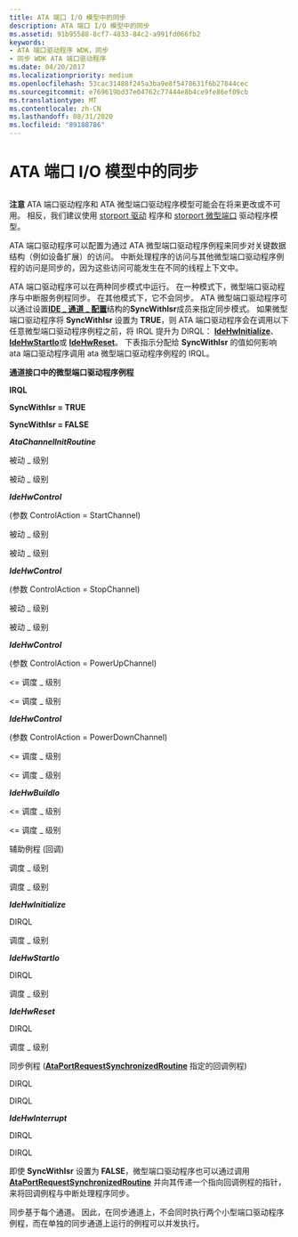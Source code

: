 ```yaml
---
title: ATA 端口 I/O 模型中的同步
description: ATA 端口 I/O 模型中的同步
ms.assetid: 91b95588-8cf7-4833-84c2-a991fd066fb2
keywords:
- ATA 端口驱动程序 WDK，同步
- 同步 WDK ATA 端口驱动程序
ms.date: 04/20/2017
ms.localizationpriority: medium
ms.openlocfilehash: 53cac31488f245a3ba9e8f5478631f6b27844cec
ms.sourcegitcommit: e769619bd37e04762c77444e8b4ce9fe86ef09cb
ms.translationtype: MT
ms.contentlocale: zh-CN
ms.lasthandoff: 08/31/2020
ms.locfileid: "89188786"
---
```

# <a name="synchronization-in-the-ata-port-io-model"></a>ATA 端口 I/O 模型中的同步


## <span id="ddk_synchronization_in_the_ata_port_i_o_model_kg"></span><span id="DDK_SYNCHRONIZATION_IN_THE_ATA_PORT_I_O_MODEL_KG"></span>


**注意** ATA 端口驱动程序和 ATA 微型端口驱动程序模型可能会在将来更改或不可用。 相反，我们建议使用 [storport 驱动](https://docs.microsoft.com/windows-hardware/drivers/storage/storport-driver) 程序和 [storport 微型端口](./storport-miniport-drivers.md) 驱动程序模型。


ATA 端口驱动程序可以配置为通过 ATA 微型端口驱动程序例程来同步对关键数据结构（例如设备扩展）的访问。 中断处理程序的访问与其他微型端口驱动程序例程的访问是同步的，因为这些访问可能发生在不同的线程上下文中。

ATA 端口驱动程序可以在两种同步模式中运行。 在一种模式下，微型端口驱动程序与中断服务例程同步。 在其他模式下，它不会同步。 ATA 微型端口驱动程序可以通过设置[**IDE \_ 通道 \_ 配置**](/windows-hardware/drivers/ddi/irb/ns-irb-_ide_channel_configuration)结构的**SyncWithIsr**成员来指定同步模式。 如果微型端口驱动程序将 **SyncWithIsr** 设置为 **TRUE**，则 ATA 端口驱动程序会在调用以下任意微型端口驱动程序例程之前，将 IRQL 提升为 DIRQL： [**IdeHwInitialize**](/windows-hardware/drivers/ddi/irb/nc-irb-ide_hw_initialize)、 [**IdeHwStartIo**](/windows-hardware/drivers/ddi/irb/nc-irb-ide_hw_startio)或 [**IdeHwReset**](/windows-hardware/drivers/ddi/irb/nc-irb-ide_hw_reset)。 下表指示分配给 **SyncWithIsr** 的值如何影响 ata 端口驱动程序调用 ata 微型端口驱动程序例程的 IRQL。

**通道接口中的微型端口驱动程序例程**

**IRQL**

**SyncWithIsr = TRUE**

**SyncWithIsr = FALSE**

***AtaChannelInitRoutine***

被动 \_ 级别

被动 \_ 级别

***IdeHwControl***

 (参数 ControlAction = StartChannel) 

被动 \_ 级别

被动 \_ 级别

***IdeHwControl***

 (参数 ControlAction = StopChannel) 

被动 \_ 级别

被动 \_ 级别

***IdeHwControl***

 (参数 ControlAction = PowerUpChannel) 

&lt;= 调度 \_ 级别

&lt;= 调度 \_ 级别

***IdeHwControl***

 (参数 ControlAction = PowerDownChannel) 

&lt;= 调度 \_ 级别

&lt;= 调度 \_ 级别

***IdeHwBuildIo***

&lt;= 调度 \_ 级别

&lt;= 调度 \_ 级别

辅助例程 (回调) 

调度 \_ 级别

调度 \_ 级别

***IdeHwInitialize***

DIRQL

调度 \_ 级别

***IdeHwStartIo***

DIRQL

调度 \_ 级别

***IdeHwReset***

DIRQL

调度 \_ 级别

同步例程 ([**AtaPortRequestSynchronizedRoutine**](/windows-hardware/drivers/ddi/irb/nf-irb-ataportrequestsynchronizedroutine) 指定的回调例程) 

DIRQL

DIRQL

***IdeHwInterrupt***

DIRQL

DIRQL

 

即使 **SyncWithIsr** 设置为 **FALSE**，微型端口驱动程序也可以通过调用 [**AtaPortRequestSynchronizedRoutine**](/windows-hardware/drivers/ddi/irb/nf-irb-ataportrequestsynchronizedroutine) 并向其传递一个指向回调例程的指针，来将回调例程与中断处理程序同步。

同步基于每个通道。 因此，在同步通道上，不会同时执行两个小型端口驱动程序例程，而在单独的同步通道上运行的例程可以并发执行。

 

